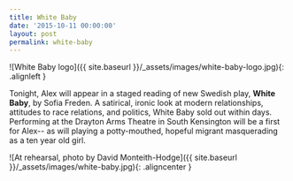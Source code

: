 ```yaml
---
title: White Baby
date: '2015-10-11 00:00:00'
layout: post
permalink: white-baby
---
```

![White Baby logo]({{ site.baseurl }}/_assets/images/white-baby-logo.jpg){: .alignleft }

Tonight, Alex will appear in a staged reading of new Swedish play, **White Baby**, by Sofia Freden. A satirical, ironic look at modern relationships, attitudes to race relations, and politics, White Baby sold out within days. Performing at the Drayton Arms Theatre in South Kensington will be a first for Alex-- as will playing a potty-mouthed, hopeful migrant masquerading as a ten year old girl.

![At rehearsal, photo by David Monteith-Hodge]({{ site.baseurl }}/_assets/images/white-baby.jpg){: .aligncenter }